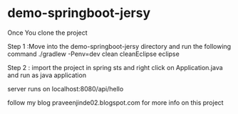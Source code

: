 # demo-springboot-jersy
Once You clone the project 

Step 1 :Move into the demo-springboot-jersy directory and run the following command
./gradlew -Penv=dev clean cleanEclipse eclipse

Step 2 : import the project in spring sts and right click on Application.java and run as java application

server runs on localhost:8080/api/hello

follow my blog praveenjinde02.blogspot.com for more info on this project

